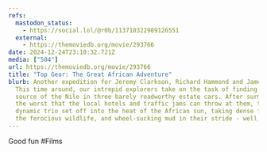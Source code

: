 ```yaml
---
refs:
  mastodon_status:
    - https://social.lol/@r0b/113710322989126551
  external:
    - https://themoviedb.org/movie/293766
date: 2024-12-24T23:10:32.721Z
media: ["504"]
url: https://themoviedb.org/movie/293766
title: "Top Gear: The Great African Adventure"
blurb: Another expedition for Jeremy Clarkson, Richard Hammond and James May.
  This time around, our intrepid explorers take on the task of finding the
  source of the Nile in three barely roadworthy estate cars. After surmounting
  the worst that the local hotels and traffic jams can throw at them, the
  dynamic trio set off into the heat of the African sun, taking dense forests,
  the ferocious wildlife, and wheel-sucking mud in their stride - well, almost.
---
```


Good fun #Films
